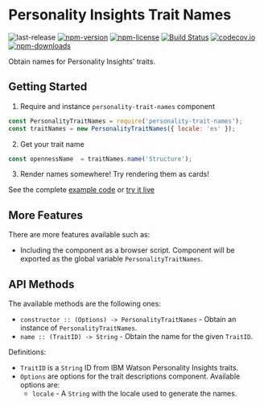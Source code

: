 # Personality Insights Trait Names
![last-release](https://img.shields.io/github/tag/personality-insights/trait-names.svg)
[![npm-version](https://img.shields.io/npm/v/personality-trait-names.svg)](https://www.npmjs.com/package/personality-trait-names)
[![npm-license](https://img.shields.io/npm/l/personality-trait-names.svg)](https://www.npmjs.com/package/personality-trait-names)
[![Build Status](https://travis-ci.org/personality-insights/trait-names.svg?branch=master)](https://travis-ci.org/personality-insights/trait-names)
[![codecov.io](https://codecov.io/github/personality-insights/trait-names/coverage.svg?branch=master)](https://codecov.io/github/personality-insights/trait-names?branch=master)
[![npm-downloads](https://img.shields.io/npm/dm/personality-trait-names.svg)](https://www.npmjs.com/package/personality-trait-names)

Obtain names for Personality Insights' traits.

## Getting Started

1. Require and instance `personality-trait-names` component

  ```JavaScript
  const PersonalityTraitNames = require('personality-trait-names');
  const traitNames = new PersonalityTraitNames({ locale: 'es' });
  ```

2. Get your trait name

  ```JavaScript
  const opennessName  = traitNames.name('Structure');
  ```

3. Render names somewhere! Try rendering them as cards!

See the complete [example code][example_code] or [try it live][live_example]

## More Features

There are more features available such as:

- Including the component as a browser script. Component will be exported as the
global variable `PersonalityTraitNames`.

## API Methods

The available methods are the following ones:
  - `constructor :: (Options) -> PersonalityTraitNames` - Obtain an instance of `PersonalityTraitNames`.
  - `name :: (TraitID) -> String` - Obtain the name for the given `TraitID`.

Definitions:
 - `TraitID` is a `String` ID from IBM Watson Personality Insights traits.
 - `Options` are options for the trait descriptions component. Available options are:
   - `locale` - A `String` with the locale used to generate the names.

 [example_code]: https://github.com/personality-insights/trait-names/blob/master/examples/example.html
 [live_example]: https://rawgit.com/personality-insights/trait-names/master/examples/example.html

